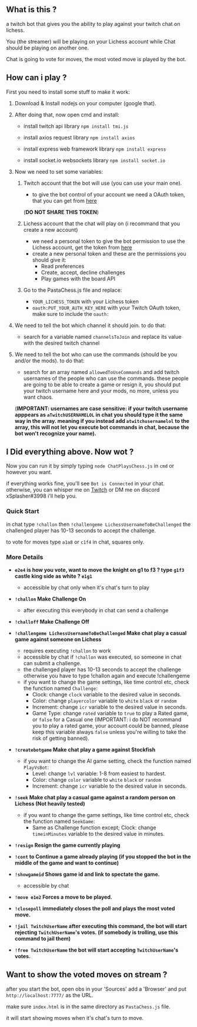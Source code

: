 ## What is this ?
a twitch bot that gives you the ability to play against your twitch chat on lichess.

You (the streamer) will be playing on your Lichess account while Chat should be playing on another one.

Chat is going to vote for moves, the most voted move is played by the bot.

## How can i play ?
First you need to install some stuff to make it work:

1. Download & Install nodejs on your computer (google that).
     

2. After doing that, now open cmd and install:

   - install twitch api library
     ``` npm install tmi.js ```

   - install axios request library
     ``` npm install axios ```
     
   - install express web framework library
     ``` npm install express ```
     
   - install socket.io websockets library
     ``` npm install socket.io ```




3. Now we need to set some variables:
    1. Twitch account that the bot will use (you can use your main one).
       - to give the bot control of your account we need a OAuth token, that you can get from [here](https://twitchapps.com/tmi/) 
       
       (**DO NOT SHARE THIS TOKEN**)

    2. Lichess account that the chat will play on (i recommand that you create a new account)
       - we need a personal token to give the bot permission to use the Lichess account, get the token from [here](https://lichess.org/account/oauth/token)
       - create a new personal token and these are the permissions you should give it:
         - Read preferences
         - Create, accept, decline challenges
         - Play games with the board API

    3. Go to the PastaChess.js file and replace:
       - ```YOUR_LICHESS_TOKEN``` with your Lichess token
       - ```oauth:PUT_YOUR_AUTH_KEY_HERE``` with your Twitch OAuth token, make sure to include the ```oauth:```



4. We need to tell the bot which channel it should join. to do that:
   - search for a variable named ```channelsToJoin``` and replace its value with the desired twitch channel

5. We need to tell the bot who can use the commands (should be you and/or the mods). to do that:
   - search for an array named ```allowedToUseCommands``` and add twitch usernames of the people who can use the commands. these people are going to be able to create a game or resign it, you should put your twitch username here and your mods, no more, unless you want chaos.
   
   (**IMPORTANT: usernames are case sensitive: if your twitch username apppears as ```aTwitchUSERNAMELOL``` in chat you should type it the same way in the array. meaning if you instead add ```atwitchusernamelol``` to the array, this will not let you execute bot commands in chat, because the bot won't recognize your name).**


## I Did everything above. Now wot ?

Now you can run it by simply typing ```node ChatPlaysChess.js``` in ```cmd``` or however you want.

if everything works fine, you'll see ```Bot is Connected``` in your chat. otherwise, you can whisper me on [Twitch](https://www.twitch.tv/xsplasher) or DM me on discord xSplasher#3998 i'll help you.

### Quick Start

in chat type ```!challon``` then ```!challengeme LichessUsernameToBeChallenged``` the challenged player has 10-13 seconds to accept the challenge. 

to vote for moves type ```a1a8``` or ```c1f4``` in chat, squares only.


### More Details

- __```e2e4``` is how you vote, want to move the knight on g1 to f3 ? type ```g1f3``` castle king side as white ? ```e1g1```__
  - accessible by chat only when it's chat's turn to play

- __```!challon``` Make Challenge On__
  - after executing this everybody in chat can send a challenge

- __```!challoff``` Make Challenge Off__

- __```!challengeme LichessUsernameToBeChallenged``` Make chat play a casual game against someone on Lichess__
  - requires executing ```!challon``` to work
  - accessible by chat if ```!challon``` was executed, so someone in chat can submit a challenge.
  - the challenged player has 10-13 seconds to accept the challenge otherwise you have to type !challon again and execute !challengeme
  - if you want to change the game settings, like time control etc, check the function named ```Challenge```:
    - Clock: change ```clock``` variable to the desired value in seconds.
    - Color: change ```playercolor``` variable to ```white``` ```black``` or ```random```
    - Increment: change ```icr``` variable to the desired value in seconds.
    - Game Type: change ```rated``` variable to ```true``` to play a Rated game, or ```false``` for a Casual one (IMPORTANT: i do NOT recommand you to play a rated game, your account could be banned, please keep this variable always ```false``` unless you're willing to take the risk of getting banned).

- __```!createbotgame``` Make chat play a game against Stockfish__
  - if you want to change the AI game setting, check the function named ```PlayVsBot```:
    - Level: change ```lvl``` variable: 1-8 from easiest to hardest.
    - Color: change ```color``` variable to ```white``` ```black``` or ```random```
    - Increment: change ```icr``` variable to the desired value in seconds.
    


- __```!seek``` Make chat play a casual game against a random person on Lichess (Not heavily tested)__
  - if you want to change the game settings, like time control etc, check the function named ```SeekGame```:
    - Same as Challenge function except; Clock: change ```timeinMinutes``` variable to the desired value in minutes.
    
- __```!resign``` Resign the game currently playing__
   
- __```!cont``` to Continue a game already playing (if you stopped the bot in the middle of the game and want to continue)__

- __```!showgameid``` Shows game id and link to spectate the game.__
  - accessible by chat
  
- __```!move e1e2``` Forces a move to be played.__

- __```!closepoll``` immediately closes the poll and plays the most voted move.__

- __```!jail TwitchUserName``` after executing this command, the bot will start rejecting ```TwitchUserName```'s votes. (if somebody is trolling, use this command to jail them)__

- __```!free TwitchUserName``` the bot will start accepting ```TwitchUserName```'s votes.__


## Want to show the voted moves on stream ?

after you start the bot, open obs in your 'Sources' add a 'Browser' and put ``` http://localhost:7777/ ``` as the URL.

make sure ``` index.html ``` is in the same directory as ``` PastaChess.js ``` file.

it will start showing moves when it's chat's turn to move.
